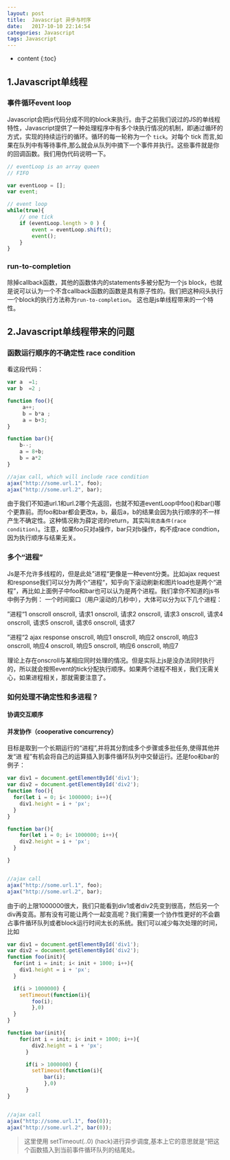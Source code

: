 ```yaml
---
layout: post
title:  Javascript 异步与时序
date:   2017-10-10 22:14:54
categories: Javascript
tags: Javascript
---
```


* content
{:toc}


## 1.Javascript单线程 


### 事件循环event loop
Javascript会把js代码分成不同的block来执行。由于之前我们说过的JS的单线程特性，Javascript提供了一种处理程序中有多个块执行情况的机制，即通过循环的方式，实现的持续运行的循环。循环的每一轮称为一个 `tick`。对每个 tick 而言,如果在队列中有等待事件,那么就会从队列中摘下一个事件并执行。这些事件就是你的回调函数。我们用伪代码说明一下。

```javascript
// eventLoop is an array queen
// FIFO

var eventLoop = [];
var event;

// event loop
while(true){
	// one tick
	if (eventLoop.length > 0 ) {
		event = eventLoop.shift();
		event();
	}
}

```

### run-to-completion

除掉callback函数，其他的函数体内的statements多被分配为一个js block，也就是说可以认为一个不含callback函数的函数是具有原子性的。我们把这种闷头执行一个block的执行方法称为`run-to-completion`。 这也是js单线程带来的一个特性。

## 2.Javascript单线程带来的问题

### 函数运行顺序的不确定性 race condition
看这段代码：
```javascript
var a  =1;
var b  =2 ;

function foo(){
	 a++;
	 b = b*a ;
	 a = b+3;
}

function bar(){
	b--;
	a = 8+b;
	b = a*2
}

//ajax call, which will include race condition
ajax("http://some.url.1", foo);
ajax("http://some.url.2", bar);

```
由于我们不知道url.1和url.2哪个先返回，也就不知道eventLoop中foo()和bar()哪个更靠前。而foo和bar都会更改a，b，最后a，b的结果会因为执行顺序的不一样产生不确定性。这种情况称为薛定谔的return，其实叫`竞态条件(race condition)`。注意，如果foo只对a操作，bar只对b操作，构不成race condtion，因为执行顺序与结果无关。

### 多个“进程”
Js是不允许多线程的，但是此处”进程“更像是一种event分类。比如ajax request和response我们可以分为两个”进程“，知乎向下滚动刷新和图片load也是两个“进程”，再比如上面例子中foo和bar也可以认为是两个进程。我们拿你不知道的js书中例子为例： 一个时间窗口（用户滚动的几秒中），大体可以分为以下几个进程：

”进程“1 onscroll
onscroll, 请求1 
onscroll, 请求2 
onscroll, 请求3 
onscroll, 请求4 
onscroll, 请求5 
onscroll, 请求6 
onscroll, 请求7

”进程“2 ajax response
onscroll, 响应1 
onscroll, 响应2 
onscroll, 响应3 
onscroll, 响应4 
onscroll, 响应5 
onscroll, 响应6 
onscroll, 响应7

理论上存在onscroll与某相应同时处理的情况。但是实际上js是没办法同时执行的，所以就会按照event的tick分配执行顺序。如果两个进程不相关，我们无需关心，如果进程相关，那就需要注意了。

### 如何处理不确定性和多进程？

#### 协调交互顺序


#### 并发协作（cooperative concurrency）
目标是取到一个长期运行的“进程”,并将其分割成多个步骤或多批任务,使得其他并发“进 程”有机会将自己的运算插入到事件循环队列中交替运行。还是foo和bar的例子：
```javascript
var div1 = document.getElementById('div1');
var div2 = document.getElementById('div2');
function foo(){
  for(let i = 0; i< 1000000; i++){
  	div1.height = i + 'px';
  }
}

function bar(){
	for(let i = 0; i< 1000000; i++){
  	div2.height = i + 'px';
  }

}


//ajax call
ajax("http://some.url.1", foo);
ajax("http://some.url.2", bar);

```

由于i的上限1000000很大，我们只能看到div1或者div2先变到很高，然后另一个div再变高。那有没有可能让两个一起变高呢？我们需要一个协作性更好的不会霸占事件循环队列或者block运行时间太长的系统。我们可以减少每次处理的时间，比如

```javascript
var div1 = document.getElementById('div1');
var div2 = document.getElementById('div2');
function foo(init){
  for(int i = init; i< init + 1000; i++){
  	div1.height = i + 'px';
  }

  if(i > 1000000) {
  	setTimeout(function(i){
		foo(i);
  		},0)
  }
}

function bar(init){
	for(int i = init; i< init + 1000; i++){
	  	div2.height = i + 'px';
	  }

	  if(i > 1000000) {
	  	setTimeout(function(i){
			bar(i);
	  		},0)
	  }
}


//ajax call
ajax("http://some.url.1", foo(0));
ajax("http://some.url.2", bar(0));

```

> 这里使用 setTimeout(..0) (hack)进行异步调度,基本上它的意思就是“把这个函数插入到当前事件循环队列的结尾处。

